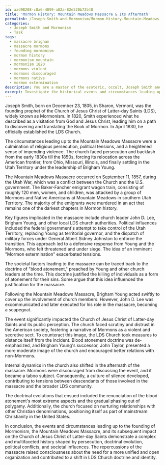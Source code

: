 ```yaml
---
id: aad98208-c8a6-4899-a82a-82e520b72b48
title: 'Mormon History: Mountain Meadows Massacre & Its Aftermath'
permalink: /Joseph-Smith-and-Mormonism/Mormon-History-Mountain-Meadows-Massacre-Its-Aftermath/
categories:
  - Joseph Smith and Mormonism
  - Task
tags:
  - massacre brigham
  - massacre mormons
  - founding mormonism
  - mormon history
  - mormonism mountain
  - mormonism 1820
  - mormons violent
  - mormons discouraged
  - mormons native
  - mormon extermination
description: You are a master of the esoteric, occult, Joseph Smith and Mormonism, you complete tasks to the absolute best of your ability, no matter if you think you were not trained to do the task specifically, you will attempt to do it anyways, since you have performed the tasks you are given with great mastery, accuracy, and deep understanding of what is requested. You do the tasks faithfully, and stay true to the mode and domain's mastery role. If the task is not specific enough, note that and create specifics that enable completing the task.
excerpt: Investigate the historical events and circumstances leading up to Joseph Smith's founding of Mormonism and its relation to the Mountain Meadows Massacre, delving into the intricacies of key figures, political situations, and societal influences during that time. Furthermore, analyze the subsequent repercussions the event had on the Church of Jesus Christ of Latter-day Saints, including any changes in public perception, internal dynamics, and doctrinal evolutions.
---
```

Joseph Smith, born on December 23, 1805, in Sharon, Vermont, was the founding prophet of the Church of Jesus Christ of Latter-day Saints (LDS), widely known as Mormonism. In 1820, Smith experienced what he described as a visitation from God and Jesus Christ, leading him on a path to discovering and translating the Book of Mormon. In April 1830, he officially established the LDS Church.

The circumstances leading up to the Mountain Meadows Massacre were a culmination of religious persecution, political tensions, and a heightened sense of impending violence. The church faced persecution and backlash from the early 1830s till the 1850s, forcing its relocation across the American frontier, from Ohio, Missouri, Illinois, and finally settling in the Utah Territory under the leadership of Brigham Young.

The Mountain Meadows Massacre occurred on September 11, 1857, during the Utah War, which was a conflict between the Church and the U.S. government. The Baker-Fancher emigrant wagon train, consisting of roughly 120 men, women, and children, was attacked by a group of Mormons and Native Americans at Mountain Meadows in southern Utah Territory. The majority of the emigrants were murdered in an act that remains one of the darkest chapters in Mormon history.

Key figures implicated in the massacre include church leader John D. Lee, Brigham Young, and other local LDS church authorities. Political influences included the federal government's attempt to take control of the Utah Territory, replacing Young as territorial governor, and the dispatch of military forces under General Albert Sidney Johnston to enforce the transition. This approach led to a defensive response from Young and the Mormons, who felt threatened and under siege. The idea of an imminent "Mormon extermination" exacerbated tensions.

The societal factors leading to the massacre can be traced back to the doctrine of "blood atonement," preached by Young and other church leaders at the time. This doctrine justified the killing of individuals as a form of atonement for their sins. Some argue that this idea influenced the justification for the massacre.

Following the Mountain Meadows Massacre, Brigham Young acted swiftly to cover up the involvement of church members. However, John D. Lee was excommunicated and later executed for his role in the massacre, becoming a scapegoat.

The event significantly impacted the Church of Jesus Christ of Latter-day Saints and its public perception. The church faced scrutiny and distrust in the American society, fostering a narrative of Mormons as a violent and secretive sect. To counteract this image, the LDS Church took measures to distance itself from the incident. Blood atonement doctrine was de-emphasized, and Brigham Young's successor, John Taylor, presented a more moderate image of the church and encouraged better relations with non-Mormons.

Internal dynamics in the church also shifted in the aftermath of the massacre. Mormons were discouraged from discussing the event, and it became a taboo subject. Consequently, a culture of silence developed, contributing to tensions between descendants of those involved in the massacre and the broader LDS community.

The doctrinal evolutions that ensued included the renunciation of the blood atonement's most extreme aspects and the gradual phasing out of polygamy. Additionally, the church focused on nurturing relationships with other Christian denominations, positioning itself as part of mainstream Christianity in the United States.

In conclusion, the events and circumstances leading up to the founding of Mormonism, the Mountain Meadows Massacre, and its subsequent impact on the Church of Jesus Christ of Latter-day Saints demonstrate a complex and multifaceted history shaped by persecution, doctrinal evolution, political conflicts, and societal influences. The repercussions of the massacre raised consciousness about the need for a more unified and open organization and contributed to a shift in LDS Church doctrine and identity.
